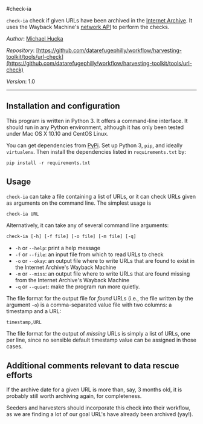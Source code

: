 #check-ia

`check-ia` check if given URLs have been archived in the [Internet Archive](https://archive.org).  It uses the Wayback Machine's [network API](https://archive.org/help/wayback_api.php) to perform the checks.

*Author*:       [Michael Hucka](http://www.cds.caltech.edu/~mhucka)

*Repository*:   [https://github.com/datarefugephilly/workflow/harvesting-toolkit/tools/url-check](https://github.com/datarefugephilly/workflow/harvesting-toolkit/tools/url-check)

*Version*:      1.0

----

Installation and configuration
------------------------------

This program is written in Python 3.  It offers a command-line interface.  It should run in any Python environment, although it has only been tested under Mac OS X 10.10 and CentOS Linux.

You can get dependencies from [PyPi](https://pypi.python.org).  Set up Python 3, `pip`, and ideally `virtualenv`.  Then install the dependencies listed in `requirements.txt` by:

```python
pip install -r requirements.txt
```


Usage
-----

`check-ia` can take a file containing a list of URLs, or it can check URLs given as arguments on the command line.  The simplest usage is

```csh
check-ia URL 
```

Alternatively, it can take any of several command line arguments:

```csh
check-ia [-h] [-f file] [-o file] [-m file] [-q]
```

* `-h` or `--help`: print a help message
* `-f` or `--file`: an input file from which to read URLs to check
* `-o` or `--okay`: an output file where to write URLs that are found to exist in the Internet Archive's Wayback Machine
* `-m` or `--miss`: an output file where to write URLs that are found missing from  the Internet Archive's Wayback Machine
* `-q` or `--quiet`: make the program run more quietly.

The file format for the output file for *found* URLs (i.e., the file written by the argument `-o`) is a comma-separated value file with two columns: a timestamp and a URL:

```
timestamp,URL
```

The file format for the output of *missing* URLs is simply a list of URLs, one per line, since no sensible default timestamp value can be assigned in those cases.


Additional comments relevant to data rescue efforts
---------------------------------------------------

If the archive date for a given URL is more than, say, 3 months old, it is probably still worth archiving again, for completeness.

Seeders and harvesters should incorporate this check into their workflow, as we are finding a lot of our goal URL's have already been archived (yay!).
